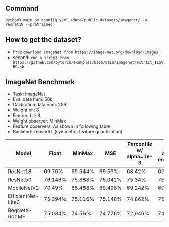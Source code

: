 ## Command
```
python3 main.py qconfig.yaml /data/public-datasets/imagenet/ -a resnet18 --pretrained
```

## How to get the dataset?
- first: `download ImageNet from https://image-net.org/download-images`
- second: `run a script from https://github.com/pytorch/examples/blob/main/imagenet/extract_ILSVRC.sh`

## ImageNet Benchmark
- Task: ImageNet
- Eval data num: 50k
- Calibration data num: 256
- Weight bit: 8
- Feature bit: 8
- Weight observer: MinMax
- Feature observers: As shown in following table
- Backend: TensorRT (symmetric feature quantization)

|Model|Float|MinMax|MSE|Percentile w/ alpha=1e-3|Moving average w/ ema_ratio=0.9|ACIQ|KL histogram|
|-----|-----|-----|-----|-----|-----|-----|-----|
|ResNet18|69.76%|69.544%|69.59%|68.42%|69.558%|69.544%|69.354%|
|ResNet50|76.146%|75.888%|76.042%|75.34%|76.026%|76.014%|75.634%|
|MobileNetV2|70.49%|68.468%|69.498%|69.242%|69.708%|68.896%|68.578%|
|EfficientNet-Lite0|75.394%|75.116%|75.148%|74.862%| 75.09%|75.116%|31.082%|
|RegNetX-600MF|75.034%|74.56%|74.776%|72.946%|74.692%|74.602%|74.458%|